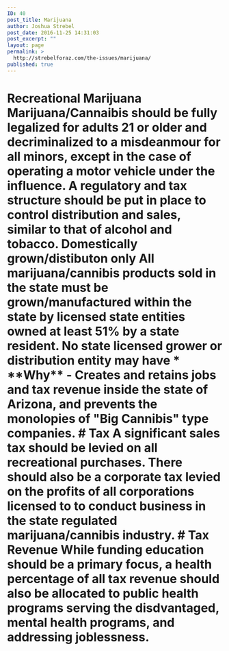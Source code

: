 ```yaml
---
ID: 40
post_title: Marijuana
author: Joshua Strebel
post_date: 2016-11-25 14:31:03
post_excerpt: ""
layout: page
permalink: >
  http://strebelforaz.com/the-issues/marijuana/
published: true
---
```

# Recreational Marijuana Marijuana/Cannaibis should be fully legalized for adults 21 or older and decriminalized to a misdeanmour for all minors, except in the case of operating a motor vehicle under the influence. A regulatory and tax structure should be put in place to control distribution and sales, similar to that of alcohol and tobacco. Domestically grown/distibuton only All marijuana/cannibis products sold in the state must be grown/manufactured within the state by licensed state entities owned at least 51% by a state resident. No state licensed grower or distribution entity may have * \*\*Why\*\* - Creates and retains jobs and tax revenue inside the state of Arizona, and prevents the monolopies of "Big Cannibis" type companies. # Tax A significant sales tax should be levied on all recreational purchases. There should also be a corporate tax levied on the profits of all corporations licensed to to conduct business in the state regulated marijuana/cannibis industry. # Tax Revenue While funding education should be a primary focus, a health percentage of all tax revenue should also be allocated to public health programs serving the disdvantaged, mental health programs, and addressing joblessness.